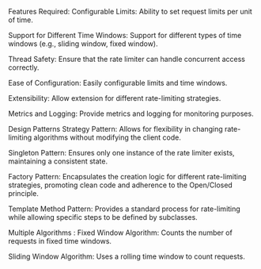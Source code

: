 Features Required:
Configurable Limits: Ability to set request limits per unit of time.

Support for Different Time Windows: Support for different types of time windows (e.g., sliding window, fixed window).

Thread Safety: Ensure that the rate limiter can handle concurrent access correctly.

Ease of Configuration: Easily configurable limits and time windows.

Extensibility: Allow extension for different rate-limiting strategies.

Metrics and Logging: Provide metrics and logging for monitoring purposes.

Design Patterns
Strategy Pattern: Allows for flexibility in changing rate-limiting algorithms without modifying the client code.

Singleton Pattern: Ensures only one instance of the rate limiter exists, maintaining a consistent state.

Factory Pattern: Encapsulates the creation logic for different rate-limiting strategies, promoting clean code and adherence to the Open/Closed principle.

Template Method Pattern: Provides a standard process for rate-limiting while allowing specific steps to be defined by subclasses.

Multiple Algorithms :
Fixed Window Algorithm: Counts the number of requests in fixed time windows.

Sliding Window Algorithm: Uses a rolling time window to count requests.